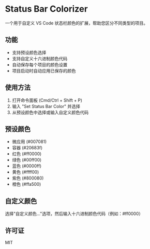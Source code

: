 # Status Bar Colorizer

一个用于自定义 VS Code 状态栏颜色的扩展，帮助您区分不同类型的项目。

## 功能

- 支持预设颜色选择
- 支持自定义十六进制颜色代码
- 自动保存每个项目的颜色设置
- 项目启动时自动应用已保存的颜色

## 使用方法

1. 打开命令面板 (Cmd/Ctrl + Shift + P)
2. 输入 "Set Status Bar Color" 并选择
3. 从预设颜色中选择或输入自定义颜色代码

## 预设颜色

- 微应用 (#007081)
- 容器 (#20683f)
- 红色 (#ff0000)
- 绿色 (#00ff00)
- 蓝色 (#0000ff)
- 黄色 (#ffff00)
- 紫色 (#800080)
- 橙色 (#ffa500)

## 自定义颜色

选择"自定义颜色..."选项，然后输入十六进制颜色代码（例如：#ff0000）

## 许可证

MIT
